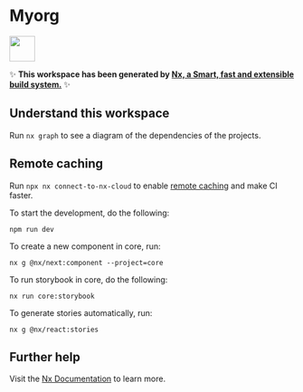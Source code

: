 # Myorg

<a alt="Nx logo" href="https://nx.dev" target="_blank" rel="noreferrer"><img src="https://raw.githubusercontent.com/nrwl/nx/master/images/nx-logo.png" width="45"></a>

✨ **This workspace has been generated by [Nx, a Smart, fast and extensible build system.](https://nx.dev)** ✨

## Understand this workspace

Run `nx graph` to see a diagram of the dependencies of the projects.

## Remote caching

Run `npx nx connect-to-nx-cloud` to enable [remote caching](https://nx.app) and make CI faster.

To start the development, do the following:

```
npm run dev
```

To create a new component in core, run:

```
nx g @nx/next:component --project=core
```

To run storybook in core, do the following:

```
nx run core:storybook
```

To generate stories automatically, run:
```
nx g @nx/react:stories
```

## Further help

Visit the [Nx Documentation](https://nx.dev) to learn more.
